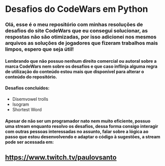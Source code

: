 # Desafios do CodeWars em Python

### Olá, esse é o meu repositório com minhas resoluções de desafios do site CodeWars que eu consegui solucionar, as respostas não são otimizadas, por isso adicionei nos mesmos arquivos as soluções de jogadores que fizeram trabalhos mais limpos, espero que seja útil!

#### Lembrando que não possuo nenhum direito comercial ou autoral sobre a marca CodeWars nem sobre os desafios e que caso inflinja alguma regra de utilização do conteúdo estou mais que disponível para alterar o conteúdo do repositório.

#### Desafios concluídos:

- Disemvowel trolls
- Isogram
- Shortest Word

#### Apesar de não ser um programador nato nem muito eficiente, possuo uma stream enquanto resolvo os desafios, dessa forma consigo interagir com outras pessoas interessadas no assunto, falar sobre a lógica ao passo que estou desenvolvendo e adaptar o código à sugestões, a stream pode ser acessada em:  

##										https://www.twitch.tv/paulovsanto



